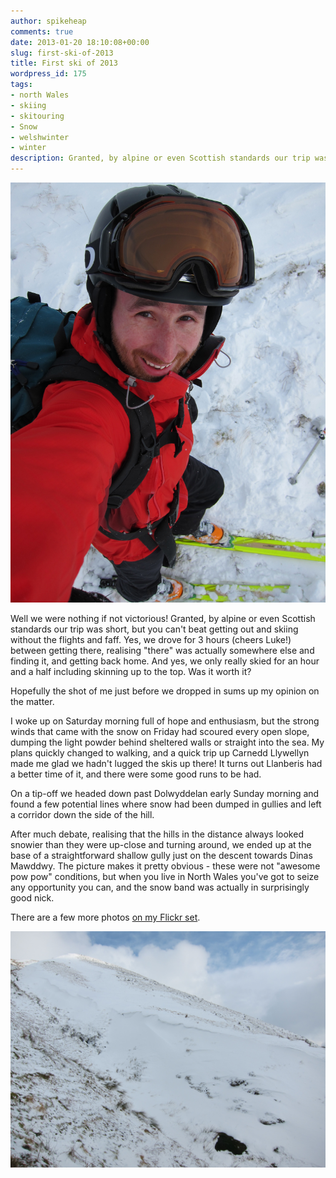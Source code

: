 ```yaml
---
author: spikeheap
comments: true
date: 2013-01-20 18:10:08+00:00
slug: first-ski-of-2013
title: First ski of 2013
wordpress_id: 175
tags:
- north Wales
- skiing
- skitouring
- Snow
- welshwinter
- winter
description: Granted, by alpine or even Scottish standards our trip was short, but you can't beat getting out and skiing without the flights and faff
---
```


![I'm quite excited](/images/2013-01-20-first-ski-of-2013.jpg)

Well we were nothing if not victorious! Granted, by alpine or even Scottish standards our trip was short, but you can't beat getting out and skiing without the flights and faff. Yes, we drove for 3 hours (cheers Luke!) between getting there, realising "there" was actually somewhere else and finding it, and getting back home. And yes, we only really skied for an hour and a half including skinning up to the top. Was it worth it?

Hopefully the shot of me just before we dropped in sums up my opinion on the matter.

I woke up on Saturday morning full of hope and enthusiasm, but the strong winds that came with the snow on Friday had scoured every open slope, dumping the light powder behind sheltered walls or straight into the sea. My plans quickly changed to walking, and a quick trip up Carnedd Llywellyn made me glad we hadn't lugged the skis up there! It turns out Llanberis had a better time of it, and there were some good runs to be had.

On a tip-off we headed down past Dolwyddelan early Sunday morning and found a few potential lines where snow had been dumped in gullies and left a corridor down the side of the hill.

After much debate, realising that the hills in the distance always looked snowier than they were up-close and turning around, we ended up at the base of a straightforward shallow gully just on the descent towards Dinas Mawddwy. The picture makes it pretty obvious - these were not "awesome pow pow" conditions, but when you live in North Wales you've got to seize any opportunity you can, and the snow band was actually in surprisingly good nick.

There are a few more photos [on my Flickr set](http://www.flickr.com/photos/spikeheap/sets/72157632570675874/).[
](http://www.flickr.com/photos/spikeheap/8399317276/)

![Not quite enough snow to ski](/images/2013-01-20-first-ski-of-2013-hillside.jpg)
